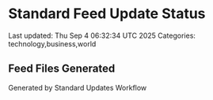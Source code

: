 # Standard Feed Update Status
Last updated: Thu Sep  4 06:32:34 UTC 2025
Categories: technology,business,world

## Feed Files Generated

Generated by Standard Updates Workflow
